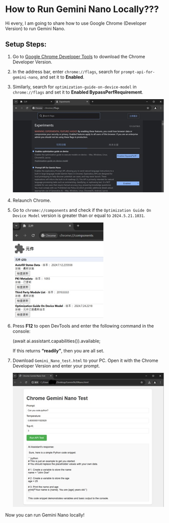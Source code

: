 # How to Run Gemini Nano Locally???

Hi every, I am going to share how to use Google Chrome (Developer Version) to run Gemini Nano.

## Setup Steps:

1. Go to [Google Chrome Developer Tools](https://www.google.com/chrome/dev/) to download the Chrome Developer Version.
   
2. In the address bar, enter `chrome://flags`, search for `prompt-api-for-gemini-nano`, and set it to **Enabled**.

3. Similarly, search for `optimization-guide-on-device-model` in `chrome://flags` and set it to **Enabled BypassPerfRequirement**.

   ![Chrome Flags](images/chrome_flags.jpg)

4. Relaunch Chrome.

5. Go to `chrome://components` and check if the `Optimization Guide On Device Model` version is greater than or equal to `2024.5.21.1031`.

   ![Chrome Components](images/chrome_components.jpg)

6. Press **F12** to open DevTools and enter the following command in the console:

   (await ai.assistant.capabilities()).available;

   If this returns **“readily”**, then you are all set.

7. Download `Gemini_Nano_test.html` to your PC. Open it with the Chrome Developer Version and enter your prompt.

   ![Test Image](images/test.jpg)

Now you can run Gemini Nano locally!

